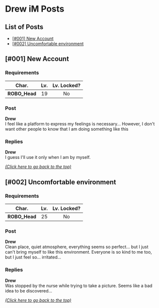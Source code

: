 # Drew iM Posts
## <a id="toc"></a>List of Posts
- [\[#001\] New Account](#d0101)
- [\[#002\] Uncomfortable environment](#d0201)

## <a id="d0101"></a>\[#001\] New Account
### Requirements
|    Char.    |Lv.|Lv. Locked?|
|-------------|:-:|:---------:|
|**ROBO_Head**|19 |    No     |

### Post
**Drew**<br>
I feel like a platform to express my feelings is necessary... However, I don't want other people to know that I am doing something like this
### Replies
**Drew**<br>
I guess I'll use it only when I am by myself.

[*(Click here to go back to the top)*](#toc)

## <a id="d0201"></a>\[#002\] Uncomfortable environment
### Requirements
|    Char.    |Lv.|Lv. Locked?|
|-------------|:-:|:---------:|
|**ROBO_Head**|25 |    No     |

### Post
**Drew**<br>
Clean place, quiet atmosphere, everything seems so perfect... but I just can't bring myself to like this environment. Everyone is so kind to me too, but I just feel so... irritated...
### Replies
**Drew**<br>
Was stopped by the nurse while trying to take a picture. Seems like a bad idea to be discovered...

[*(Click here to go back to the top)*](#toc)

